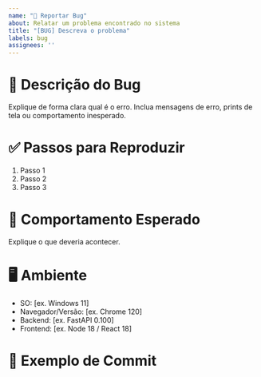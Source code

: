 ```yaml
---
name: "🐞 Reportar Bug"
about: Relatar um problema encontrado no sistema
title: "[BUG] Descreva o problema"
labels: bug
assignees: ''
---
```


# 🐞 Descrição do Bug
Explique de forma clara qual é o erro. Inclua mensagens de erro, prints de tela ou comportamento inesperado.

# ✅ Passos para Reproduzir
1. Passo 1
2. Passo 2
3. Passo 3

# 🔎 Comportamento Esperado
Explique o que deveria acontecer.

# 🖥️ Ambiente
- SO: [ex. Windows 11]
- Navegador/Versão: [ex. Chrome 120]
- Backend: [ex. FastAPI 0.100]
- Frontend: [ex. Node 18 / React 18]

# 💾 Exemplo de Commit

